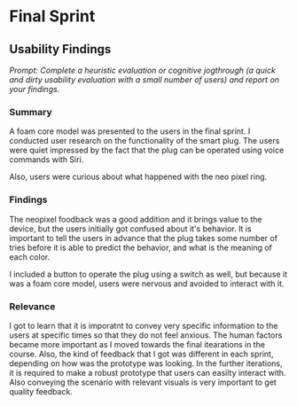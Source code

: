 # Final Sprint
## Usability Findings

_Prompt: Complete a heuristic evaluation or cognitive jogthrough (a quick and dirty usability evaluation with a small number of users) and report on your findings._

### Summary

A foam core model was presented to the users in the final sprint. 
I conducted user research on the functionality of the smart plug. The users were quiet impressed by the fact that the plug can be operated using voice commands with Siri.

Also, users were curious about what happened with the neo pixel ring.

### Findings

The neopixel foodback was a good addition and it brings value to the device, but the users initially got confused about it's behavior. 
It is important to tell the users in advance that the plug takes some number of tries before it is able to predict the behavior, and what is the meaning of each color.  

I included a button to operate the plug using a switch as well, but because it was a foam core model, users were nervous and avoided to interact with it. 

### Relevance

I got to learn that it is imporatnt to convey very specific information to the users at specific times so that they do not feel anxious. 
The human factors became more important as I moved towards the final itearations in the course. Also, the kind of feedback that I got was different in each sprint, depending on how was the prototype was looking. 
In the further iterations, it is required to make a robust prototype that users can easilty interact with. Also conveying the scenario with relevant visuals is very important to get quality feedback.  
